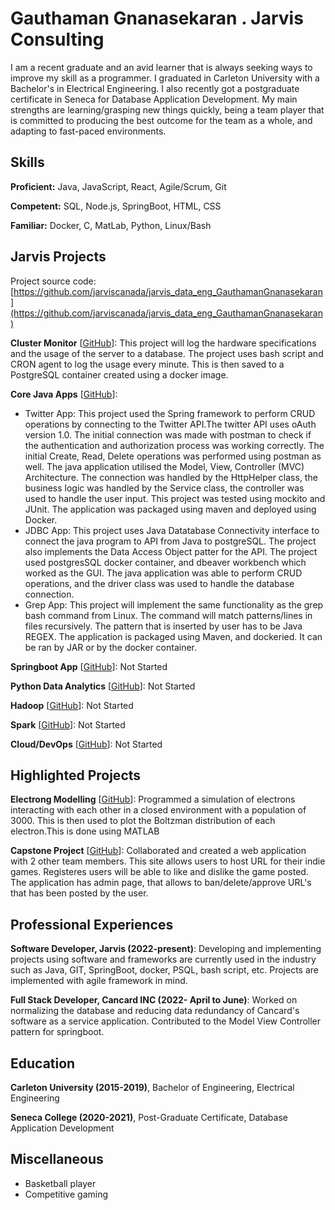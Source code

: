 # Gauthaman Gnanasekaran . Jarvis Consulting

I am a recent graduate and an avid learner that is always seeking ways to improve my skill as a programmer. I graduated in Carleton University with a Bachelor's in Electrical Engineering. I also recently got a postgraduate certificate in Seneca for Database Application Development. My main strengths are learning/grasping new things quickly, being a team player that is committed to producing the best outcome for the team as a whole, and adapting to fast-paced environments.

## Skills

**Proficient:** Java, JavaScript, React, Agile/Scrum, Git

**Competent:** SQL, Node.js, SpringBoot, HTML, CSS

**Familiar:** Docker, C, MatLab, Python, Linux/Bash

## Jarvis Projects

Project source code: [https://github.com/jarviscanada/jarvis_data_eng_GauthamanGnanasekaran](https://github.com/jarviscanada/jarvis_data_eng_GauthamanGnanasekaran)


**Cluster Monitor** [[GitHub](https://github.com/jarviscanada/jarvis_data_eng_GauthamanGnanasekaran/tree/master/linux_sql)]: This project will log the hardware specifications and the usage of the server to a database. The project uses bash script and CRON agent to log the usage every minute. This is then saved to a PostgreSQL container created using a docker image.

**Core Java Apps** [[GitHub](https://github.com/jarviscanada/jarvis_data_eng_GauthamanGnanasekaran/tree/master/core_java)]:
      
  - Twitter App: This project used the Spring framework to perform CRUD operations by connecting to the Twitter API.The twitter API uses oAuth version 1.0. The initial connection was made with postman to check if the authentication and authorization process was working correctly. The initial Create, Read, Delete operations was performed using postman as well. The java application utilised the Model, View, Controller (MVC) Architecture. The connection was handled by the HttpHelper class, the business logic was handled by the Service class, the controller was used to handle the user input. This project was tested using mockito and JUnit. The application was packaged using maven and deployed using Docker.
  - JDBC App: This project uses Java Datatabase Connectivity interface to connect the java program to API from Java to postgreSQL. The project also implements the Data Access Object patter for the API. The project used postgresSQL docker container, and dbeaver workbench which worked as the GUI. The java application was able to perform CRUD operations, and the driver class was used to handle the database connection.
  - Grep App: This project will implement the same functionality as the grep bash command from Linux. The command will match patterns/lines in files recursively. The pattern that is inserted by user has to be Java REGEX. The application is packaged using Maven, and dockeried. It can be ran by JAR or by the docker container.

**Springboot App** [[GitHub](https://github.com/jarviscanada/jarvis_data_eng_GauthamanGnanasekaran/tree/master/springboot)]: Not Started

**Python Data Analytics** [[GitHub](https://github.com/jarviscanada/jarvis_data_eng_GauthamanGnanasekaran/tree/master/python_data_anlytics)]: Not Started

**Hadoop** [[GitHub](https://github.com/jarviscanada/jarvis_data_eng_GauthamanGnanasekaran/tree/master/hadoop)]: Not Started

**Spark** [[GitHub](https://github.com/jarviscanada/jarvis_data_eng_GauthamanGnanasekaran/tree/master/spark)]: Not Started

**Cloud/DevOps** [[GitHub](https://github.com/jarviscanada/jarvis_data_eng_GauthamanGnanasekaran/tree/master/cloud_devops)]: Not Started


## Highlighted Projects
**Electrong Modelling** [[GitHub](https://github.com/GauthamanGnanasekaran/Electron-Modelling)]: Programmed a simulation of electrons interacting with each other in a closed environment with a population of 3000. This is then used to plot the Boltzman distribution of each electron.This is done using MATLAB 

**Capstone Project** [[GitHub](https://github.com/GauthamanGnanasekaran/Cap805-FrontEnd )]: Collaborated and created a web application with 2 other team members. This site allows users to host URL for their indie games. Registeres users will be able to like and dislike the game posted. The application has admin page, that allows to ban/delete/approve URL's that has been posted by the user.


## Professional Experiences

**Software Developer, Jarvis (2022-present)**: Developing and implementing projects using software and frameworks are currently used in the industry such as Java, GIT, SpringBoot, docker, PSQL, bash script, etc. Projects are implemented with agile framework in mind.

**Full Stack Developer, Cancard INC (2022- April to June)**: Worked on normalizing the database and reducing data redundancy of Cancard's software as a service application. Contributed to the Model View Controller pattern for springboot.


## Education
**Carleton University (2015-2019)**, Bachelor of Engineering, Electrical Engineering

**Seneca College (2020-2021)**, Post-Graduate Certificate, Database Application Development


## Miscellaneous
- Basketball player
- Competitive gaming